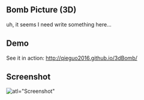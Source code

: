 Bomb Picture (3D)
---

uh, it seems I need write something here...

Demo
---

See it in action: http://qieguo2016.github.io/3dBomb/

Screenshot
---

![atl="Screenshot"](https://github.com/qieguo2016/3dBomb/blob/master/img/Screenshot.png)
